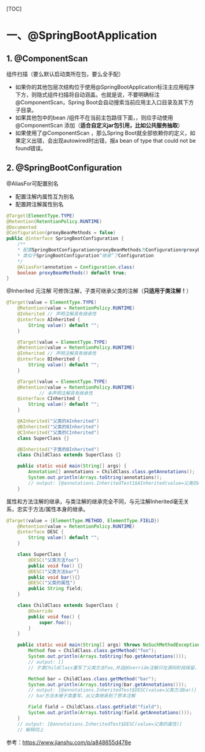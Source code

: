 [TOC]

# 一、@SpringBootApplication



## 1. @ComponentScan

组件扫描（要么默认启动类所在包，要么全手配）

- 如果你的其他包层次结构位于使用@SpringBootApplication标注主应用程序下方，则隐式组件扫描将自动涵盖。也就是说，不要明确标注@ComponentScan，Spring Boot会自动搜索当前应用主入口目录及其下方子目录。
- 如果其他包中的bean /组件不在当前主包路径下面，，则应手动使用@ComponentScan 添加（**适合自定义jar包引用，比如公共服务抽取**）
- 如果使用了@ComponentScan ，那么Spring Boot就全部依赖你的定义，如果定义出错，会出现autowired时出错，报a bean of type that could not be found错误。



## 2. @SpringBootConfiguration

@AliasFor可配置别名

* 配置注解内属性互为别名
* 配置跨注解属性别名

```java
@Target(ElementType.TYPE)
@Retention(RetentionPolicy.RUNTIME)
@Documented
@Configuration(proxyBeanMethods = false)
public @interface SpringBootConfiguration {
    /**
    * 配置SpringBootConfiguration#proxyBeanMethods为Configuration#proxyBeanMethods别名
    * 类似于SpringBootConfiguration“继承”了Configuration
    */
	@AliasFor(annotation = Configuration.class)
	boolean proxyBeanMethods() default true;
}
```

@Inherited 元注解 可修饰注解，子类可继承父类的注解（**只适用于类注解！**）

```java
@Target(value = ElementType.TYPE)
    @Retention(value = RetentionPolicy.RUNTIME)
    @Inherited // 声明注解具有继承性
    @interface AInherited {
        String value() default "";
    }

    @Target(value = ElementType.TYPE)
    @Retention(value = RetentionPolicy.RUNTIME)
    @Inherited // 声明注解具有继承性
    @interface BInherited {
        String value() default "";
    }

    @Target(value = ElementType.TYPE)
    @Retention(value = RetentionPolicy.RUNTIME)
            // 未声明注解具有继承性
    @interface CInherited {
        String value() default "";
    }

    @AInherited("父类的AInherited")
    @BInherited("父类的BInherited")
    @CInherited("父类的CInherited")
    class SuperClass {}

    @BInherited("子类的BInherited")
    class ChildClass extends SuperClass {}

    public static void main(String[] args) {
        Annotation[] annotations = ChildClass.class.getAnnotations();
        System.out.println(Arrays.toString(annotations));
        // output: [@annotations.InheritedTest1$AInherited(value=父类的AInherited), @annotations.InheritedTest1$BInherited(value=子类的BInherited)]
    }
```

属性和方法注解的继承，与类注解的继承完全不同，与元注解Inherited毫无关系，忠实于方法/属性本身的继承。

```java
@Target(value = {ElementType.METHOD, ElementType.FIELD})
    @Retention(value = RetentionPolicy.RUNTIME)
    @interface DESC {
        String value() default "";
    }

    class SuperClass {
        @DESC("父类方法foo")
        public void foo() {}
        @DESC("父类方法bar")
        public void bar(){}
        @DESC("父类的属性")
        public String field;
    }

    class ChildClass extends SuperClass {
        @Override
        public void foo() {
            super.foo();
        }
    }

    public static void main(String[] args) throws NoSuchMethodException, NoSuchFieldException {
        Method foo = ChildClass.class.getMethod("foo");
        System.out.println(Arrays.toString(foo.getAnnotations()));
        // output: []
        // 子类ChildClass重写了父类方法foo,并且@Override注解只在源码阶段保留，所以没有任何注解

        Method bar = ChildClass.class.getMethod("bar");
        System.out.println(Arrays.toString(bar.getAnnotations()));
        // output: [@annotations.InheritedTest$DESC(value=父类方法bar)]
        // bar方法未被子类重写，从父类继承到了原本注解

        Field field = ChildClass.class.getField("field");
        System.out.println(Arrays.toString(field.getAnnotations()));
    }
    // output: [@annotations.InheritedTest$DESC(value=父类的属性)]
    // 解释同上
```

参考：https://www.jianshu.com/p/a848655d478e






